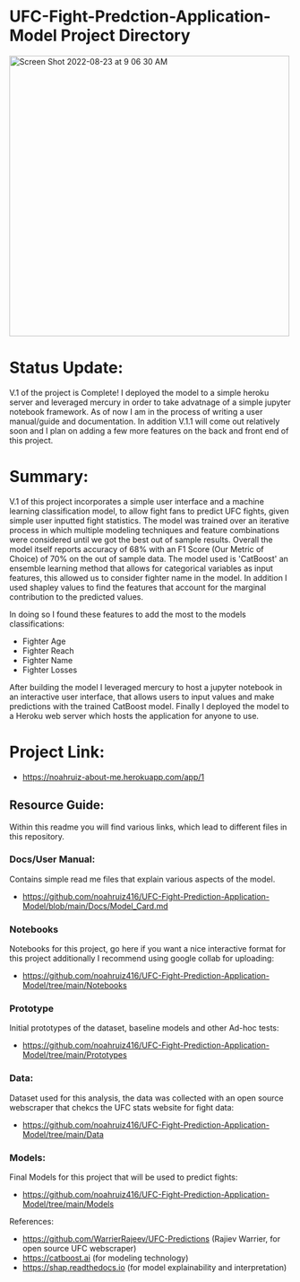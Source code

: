 # UFC-Fight-Predction-Application-Model Project Directory
<img width="500" alt="Screen Shot 2022-08-23 at 9 06 30 AM" src="https://user-images.githubusercontent.com/88412646/186207419-047394a0-7d1a-487b-b9ed-238c0357f82a.png">

# Status Update:
V.1 of the project is Complete! I deployed the model to a simple heroku server and leveraged mercury in order to take advatnage of a simple jupyter notebook framework. As of now I am in the process of writing a user manual/guide and documentation. In addition V.1.1 will come out relatively soon and I plan on adding a few more features on the back and front end of this project. 

# Summary: 
V.1 of this project incorporates a simple user interface and a machine learning classification model, to allow fight fans to predict UFC fights, given simple user inputted fight statistics. The model was trained over an iterative process in which multiple modeling techniques and feature combinations were considered until we got the best out of sample results. Overall the model itself reports accuracy of 68% with an F1 Score (Our Metric of Choice) of 70% on the out of sample data. The model used is 'CatBoost' an ensemble learning method that allows for categorical variables as input features, this allowed us to consider fighter name in the model. In addition I used shapley values to find the features that account for the marginal contribution to the predicted values.

In doing so I found these features to add the most to the models classifications: 
 - Fighter Age 
 - Fighter Reach 
 - Fighter Name 
 - Fighter Losses

After building the model I leveraged mercury to host a jupyter notebook in an interactive user interface, that allows users to input values and make predictions with the trained CatBoost model. Finally I deployed the model to a Heroku web server which hosts the application for anyone to use.

# Project Link: 
- https://noahruiz-about-me.herokuapp.com/app/1

## Resource Guide:
Within this readme you will find various links, which lead to different files in this repository. 

### Docs/User Manual: 
Contains simple read me files that explain various aspects of the model.
- https://github.com/noahruiz416/UFC-Fight-Prediction-Application-Model/blob/main/Docs/Model_Card.md

### Notebooks
Notebooks for this project, go here if you want a nice interactive format for this project additionally I recommend using google collab for uploading:
- https://github.com/noahruiz416/UFC-Fight-Prediction-Application-Model/tree/main/Notebooks

### Prototype
Initial prototypes of the dataset, baseline models and other Ad-hoc tests:
- https://github.com/noahruiz416/UFC-Fight-Prediction-Application-Model/tree/main/Prototypes

### Data:
Dataset used for this analysis, the data was collected with an open source webscraper that chekcs the UFC stats website for fight data:
- https://github.com/noahruiz416/UFC-Fight-Prediction-Application-Model/tree/main/Data

### Models:
Final Models for this project that will be used to predict fights:
- https://github.com/noahruiz416/UFC-Fight-Prediction-Application-Model/tree/main/Models

References: 
- https://github.com/WarrierRajeev/UFC-Predictions (Rajiev Warrier, for open source UFC webscraper)
- https://catboost.ai (for modeling technology)
- https://shap.readthedocs.io (for model explainability and interpretation)
